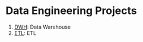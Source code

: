 # Data Engineering Projects

1. [DWH](https://github.com/currentco/data-engineering/tree/main/dwh): Data Warehouse
2. [ETL](https://github.com/currentco/data-engineering/tree/main/etl): ETL
